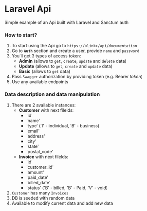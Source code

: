 # Laravel Api
Simple example of an Api built with Laravel and Sanctum auth

### How to start?
1. To start using the Api go to `https://<link>/api/documentation`
2. Go to **`Auth`** section and create a user, provide `name` and `password`
3. You'll get 3 types of access token:
    - **Admin** (allows to `get`, `create`, `update` and `delete` data)
    - **Update** (allows to `get`, `create` and `update` data)
    - **Basic** (allows to `get` data)
4. Pass `Swagger` authorization by providing token (e.g. Bearer *token*)
5. Use any available endpoints 

### Data description and data manipulation
1. There are 2 available instances:
    - **Customer** with next filelds:
        * 'id'
        * 'name'
        * 'type' ('I' - individual, 'B' - business)
        * 'email'
        * 'address'
        * 'city'
        * 'state'
        * 'postal_code' 
    - **Invoice** with next filelds:
        * 'id'
        * 'customer_id'
        * 'amount'
        * 'paid_date'
        * 'billed_date'
        * 'status' ('B' - billed, 'B' - Paid, 'V' - void)
2. `Customer` has many `Invoices`
3. DB is seeded with random data
4. Available to modify current data and add new data
